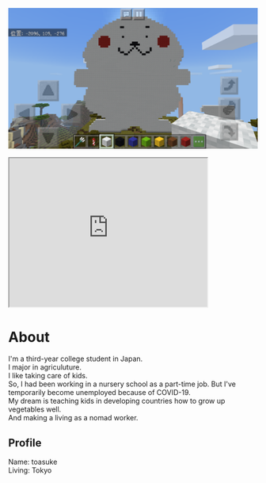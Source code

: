 ![プロフィール画像](IMG_6106.PNG)


<iframe src="https://www.openprocessing.org/sketch/903888/embed/"width="400"height="300"></iframe>


# About
I'm a third-year college student in Japan.  
I major in agriculuture.  
I like taking care of kids.  
So, I had been working in a nursery school as a part-time job. But I've temporarily become unemployed because of COVID-19.  
My dream is teaching kids in developing countries how to grow up vegetables well.  
And making a living as a nomad worker.
## Profile
 Name: toasuke  
 Living: Tokyo  
